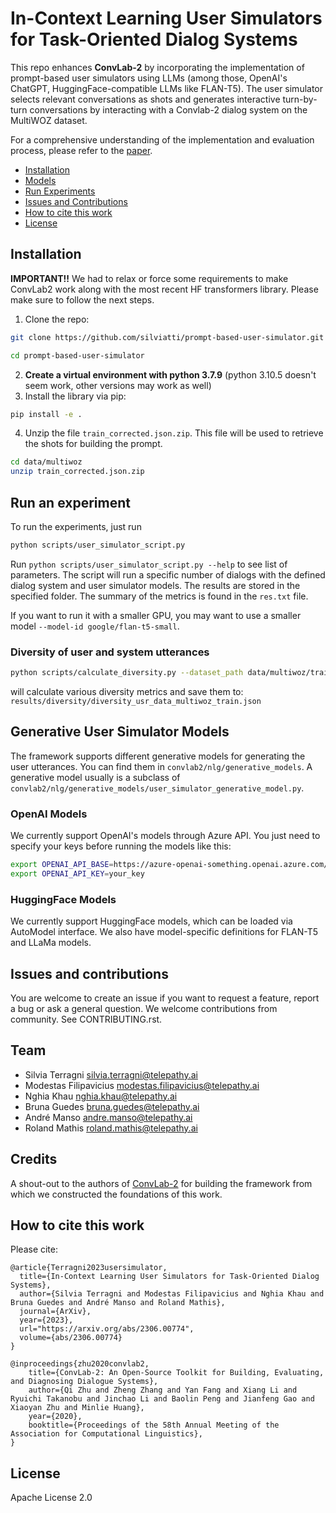 # In-Context Learning User Simulators for Task-Oriented Dialog Systems

This repo enhances **ConvLab-2** by incorporating the implementation of prompt-based user simulators using LLMs (among those, OpenAI's ChatGPT, HuggingFace-compatible LLMs like FLAN-T5). The user simulator selects relevant conversations as shots and generates interactive turn-by-turn conversations by interacting with a Convlab-2 dialog system on the MultiWOZ dataset.


For a comprehensive understanding of the implementation and evaluation process, please refer to the [paper](https://arxiv.org/abs/2306.00774).

- [Installation](#installation)
- [Models](#models)
- [Run Experiments](#run-an-experiment)
- [Issues and Contributions](#issues-and-contributions)
- [How to cite this work](#how-to-cite-this-work)
- [License](#license)


## Installation

**IMPORTANT!!** We had to relax or force some requirements to make ConvLab2 work along with the most recent HF transformers library. Please make sure to follow the next steps.

1. Clone the repo:
  ```bash
  git clone https://github.com/silviatti/prompt-based-user-simulator.git

  cd prompt-based-user-simulator
  ```
2. **Create a virtual environment with python 3.7.9** (python 3.10.5 doesn't seem work, other versions may work as well)
3. Install the library via pip:
  ```bash
  pip install -e .
  ```
4. Unzip the file `train_corrected.json.zip`. This file will be used to retrieve the shots for building the prompt.
  ```bash
  cd data/multiwoz
  unzip train_corrected.json.zip
  ```

## Run an experiment

To run the experiments, just run 

```bash
python scripts/user_simulator_script.py
```

Run `python scripts/user_simulator_script.py --help` to see list of parameters. 
The script will run a specific number of dialogs with the defined dialog system and user simulator models.
The results are stored in the specified folder. The summary of the metrics is found in the `res.txt` file.

If you want to run it with a smaller GPU, you may want to use a smaller model `--model-id google/flan-t5-small`.


### Diversity of user and system utterances
```bash
python scripts/calculate_diversity.py --dataset_path data/multiwoz/train.json --data-key usr
```
will calculate various diversity metrics and save them to: `results/diversity/diversity_usr_data_multiwoz_train.json`


## Generative User Simulator Models
The framework supports different generative models for generating the user utterances. You can find them in `convlab2/nlg/generative_models`.
A generative model usually is a subclass of `convlab2/nlg/generative_models/user_simulator_generative_model.py`. 


### OpenAI Models
We currently support OpenAI's models through Azure API. You just need to specify your keys before running the models like this:
```bash
export OPENAI_API_BASE=https://azure-openai-something.openai.azure.com/
export OPENAI_API_KEY=your_key
```

### HuggingFace Models
We currently support HuggingFace models, which can be loaded via AutoModel interface. We also have model-specific definitions for FLAN-T5 and LLaMa models.


## Issues and contributions

You are welcome to create an issue if you want to request a feature, report a bug or ask a general question. We welcome contributions from community. See CONTRIBUTING.rst.

## Team

- Silvia Terragni <silvia.terragni@telepathy.ai>
- Modestas Filipavicius <modestas.filipavicius@telepathy.ai>
- Nghia Khau <nghia.khau@telepathy.ai>
- Bruna Guedes <bruna.guedes@telepathy.ai>
- André Manso <andre.manso@telepathy.ai>
- Roland Mathis <roland.mathis@telepathy.ai>


## Credits

A shout-out to the authors of [ConvLab-2](https://github.com/thu-coai/ConvLab-2) for building the framework from which we constructed the foundations of this work. 

## How to cite this work

Please cite:

```
@article{Terragni2023usersimulator,
  title={In-Context Learning User Simulators for Task-Oriented Dialog Systems},
  author={Silvia Terragni and Modestas Filipavicius and Nghia Khau and Bruna Guedes and André Manso and Roland Mathis},
  journal={ArXiv},
  year={2023},
  url="https://arxiv.org/abs/2306.00774",
  volume={abs/2306.00774}
}

@inproceedings{zhu2020convlab2,
    title={ConvLab-2: An Open-Source Toolkit for Building, Evaluating, and Diagnosing Dialogue Systems},
    author={Qi Zhu and Zheng Zhang and Yan Fang and Xiang Li and Ryuichi Takanobu and Jinchao Li and Baolin Peng and Jianfeng Gao and Xiaoyan Zhu and Minlie Huang},
    year={2020},
    booktitle={Proceedings of the 58th Annual Meeting of the Association for Computational Linguistics},
}

```

## License

Apache License 2.0
